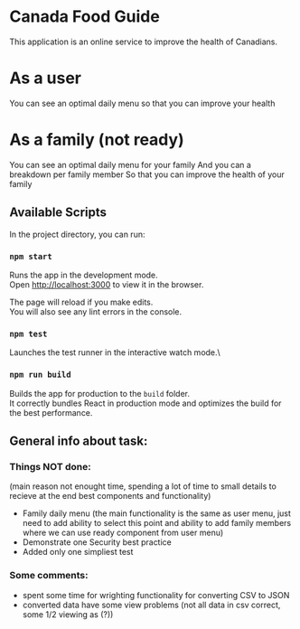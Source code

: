 # Canada Food Guide

This application is an online service to improve the health of Canadians.

# As a user
You can see an optimal daily menu
so that you can improve your health

# As a family (not ready)
You can see an optimal daily menu for your family
And you can a breakdown per family member
So that you can improve the health of your family


## Available Scripts

In the project directory, you can run:

### `npm start`

Runs the app in the development mode.\
Open [http://localhost:3000](http://localhost:3000) to view it in the browser.

The page will reload if you make edits.\
You will also see any lint errors in the console.

### `npm test`

Launches the test runner in the interactive watch mode.\

### `npm run build`

Builds the app for production to the `build` folder.\
It correctly bundles React in production mode and optimizes the build for the best performance.



## General info about task:

### Things NOT done: 
(main reason not enought time, spending a lot of time to small details to recieve at the end best components and functionality)

- Family daily menu (the main functionality is the same as user menu, just need to add ability to select this point and ability to add family members where we can use ready component from user menu)
- Demonstrate one Security best practice 
- Added only one simpliest test

### Some comments:
- spent some time for wrighting functionality for converting CSV to JSON 
- converted data have some view problems (not all data in csv correct, some 1/2 viewing as (?))